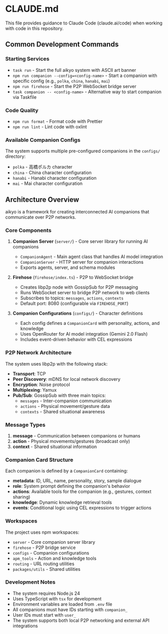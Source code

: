 # CLAUDE.md

This file provides guidance to Claude Code (claude.ai/code) when working with code in this repository.

## Common Development Commands

### Starting Services
- `task run` - Start the full aikyo system with ASCII art banner
- `npm run companion --config=<config-name>` - Start a companion with specific config (e.g., `polka`, `china`, `hanabi`, `mai`)
- `npm run firehose` - Start the P2P WebSocket bridge server
- `task companion -- <config-name>` - Alternative way to start companion via Taskfile

### Code Quality
- `npm run format` - Format code with Prettier
- `npm run lint` - Lint code with oxlint

### Available Companion Configs
The system supports multiple pre-configured companions in the `configs/` directory:
- `polka` - 高橋ポルカ character
- `china` - China character configuration
- `hanabi` - Hanabi character configuration
- `mai` - Mai character configuration

## Architecture Overview

aikyo is a framework for creating interconnected AI companions that communicate over P2P networks.

### Core Components

1. **Companion Server** (`server/`) - Core server library for running AI companions
   - `CompanionAgent` - Main agent class that handles AI model integration
   - `CompanionServer` - HTTP server for companion interactions
   - Exports agents, server, and schema modules

2. **Firehose** (`firehose/index.ts`) - P2P to WebSocket bridge
   - Creates libp2p node with GossipSub for P2P messaging
   - Runs WebSocket server to bridge P2P network to web clients
   - Subscribes to topics: `messages`, `actions`, `contexts`
   - Default port: 8080 (configurable via `FIREHOSE_PORT`)

3. **Companion Configurations** (`configs/`) - Character definitions
   - Each config defines a `CompanionCard` with personality, actions, and knowledge
   - Uses OpenRouter for AI model integration (Gemini 2.0 Flash)
   - Includes event-driven behavior with CEL expressions

### P2P Network Architecture

The system uses libp2p with the following stack:
- **Transport**: TCP
- **Peer Discovery**: mDNS for local network discovery
- **Encryption**: Noise protocol
- **Multiplexing**: Yamux
- **Pub/Sub**: GossipSub with three main topics:
  - `messages` - Inter-companion communication
  - `actions` - Physical movement/gesture data
  - `contexts` - Shared situational awareness

### Message Types

1. **message** - Communication between companions or humans
2. **action** - Physical movements/gestures (broadcast only)
3. **context** - Shared situational information

### Companion Card Structure

Each companion is defined by a `CompanionCard` containing:
- **metadata**: ID, URL, name, personality, story, sample dialogue
- **role**: System prompt defining the companion's behavior
- **actions**: Available tools for the companion (e.g., gestures, context sharing)
- **knowledge**: Dynamic knowledge retrieval tools
- **events**: Conditional logic using CEL expressions to trigger actions

### Workspaces

The project uses npm workspaces:
- `server` - Core companion server library
- `firehose` - P2P bridge service  
- `configs` - Companion configurations
- `apm_tools` - Action and knowledge tools
- `routing` - URL routing utilities
- `packages/utils` - Shared utilities

### Development Notes

- The system requires Node.js 24
- Uses TypeScript with `tsx` for development
- Environment variables are loaded from `.env` file
- All companions must have IDs starting with `companion_`
- User IDs must start with `user_`
- The system supports both local P2P networking and external API integrations
